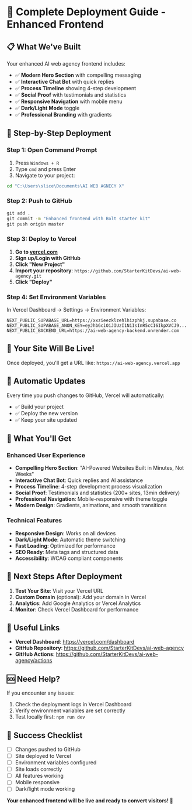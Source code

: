 # 🚀 Complete Deployment Guide - Enhanced Frontend

## 📋 **What We've Built**

Your enhanced AI web agency frontend includes:
- ✅ **Modern Hero Section** with compelling messaging
- ✅ **Interactive Chat Bot** with quick replies
- ✅ **Process Timeline** showing 4-step development
- ✅ **Social Proof** with testimonials and statistics
- ✅ **Responsive Navigation** with mobile menu
- ✅ **Dark/Light Mode** toggle
- ✅ **Professional Branding** with gradients

## 🎯 **Step-by-Step Deployment**

### **Step 1: Open Command Prompt**
1. Press `Windows + R`
2. Type `cmd` and press Enter
3. Navigate to your project:
```cmd
cd "C:\Users\slice\Documents\AI WEB AGNECY X"
```

### **Step 2: Push to GitHub**
```cmd
git add .
git commit -m "Enhanced frontend with Bolt starter kit"
git push origin master
```

### **Step 3: Deploy to Vercel**
1. **Go to [vercel.com](https://vercel.com)**
2. **Sign up/Login with GitHub**
3. **Click "New Project"**
4. **Import your repository**: `https://github.com/StarterKitDevs/ai-web-agency.git`
5. **Click "Deploy"**

### **Step 4: Set Environment Variables**
In Vercel Dashboard → Settings → Environment Variables:
```
NEXT_PUBLIC_SUPABASE_URL=https://xxzieezklzehlhizphkj.supabase.co
NEXT_PUBLIC_SUPABASE_ANON_KEY=eyJhbGciOiJIUzI1NiIsInR5cCI6IkpXVCJ9...
NEXT_PUBLIC_BACKEND_URL=https://ai-web-agency-backend.onrender.com
```

## 🎉 **Your Site Will Be Live!**

Once deployed, you'll get a URL like: `https://ai-web-agency.vercel.app`

## 🔄 **Automatic Updates**

Every time you push changes to GitHub, Vercel will automatically:
- ✅ Build your project
- ✅ Deploy the new version
- ✅ Keep your site updated

## 📱 **What You'll Get**

### **Enhanced User Experience**
- **Compelling Hero Section**: "AI-Powered Websites Built in Minutes, Not Weeks"
- **Interactive Chat Bot**: Quick replies and AI assistance
- **Process Timeline**: 4-step development process visualization
- **Social Proof**: Testimonials and statistics (200+ sites, 13min delivery)
- **Professional Navigation**: Mobile-responsive with theme toggle
- **Modern Design**: Gradients, animations, and smooth transitions

### **Technical Features**
- **Responsive Design**: Works on all devices
- **Dark/Light Mode**: Automatic theme switching
- **Fast Loading**: Optimized for performance
- **SEO Ready**: Meta tags and structured data
- **Accessibility**: WCAG compliant components

## 🚀 **Next Steps After Deployment**

1. **Test Your Site**: Visit your Vercel URL
2. **Custom Domain** (optional): Add your domain in Vercel
3. **Analytics**: Add Google Analytics or Vercel Analytics
4. **Monitor**: Check Vercel Dashboard for performance

## 🔗 **Useful Links**

- **Vercel Dashboard**: https://vercel.com/dashboard
- **GitHub Repository**: https://github.com/StarterKitDevs/ai-web-agency
- **GitHub Actions**: https://github.com/StarterKitDevs/ai-web-agency/actions

## 🆘 **Need Help?**

If you encounter any issues:
1. Check the deployment logs in Vercel Dashboard
2. Verify environment variables are set correctly
3. Test locally first: `npm run dev`

## 🎯 **Success Checklist**

- [ ] Changes pushed to GitHub
- [ ] Site deployed to Vercel
- [ ] Environment variables configured
- [ ] Site loads correctly
- [ ] All features working
- [ ] Mobile responsive
- [ ] Dark/light mode working

**Your enhanced frontend will be live and ready to convert visitors! 🚀** 